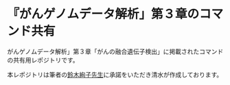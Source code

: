 # 『がんゲノムデータ解析」第３章のコマンド共有
がんゲノムデータ解析」第３章「がんの融合遺伝子検出」に掲載されたコマンドの共有用レポジトリです。


本レポジトリは筆者の[鈴木絢子先生](https://www.u-tokyo.ac.jp/focus/ja/people/k0001_01305.html)に承諾をいただき清水が作成しております。
